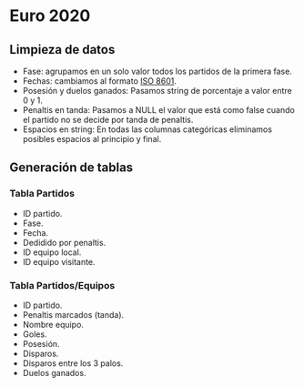 # Euro 2020

## Limpieza de datos
  - Fase: agrupamos en un solo valor todos los partidos de la primera fase.
  - Fechas: cambiamos al formato [ISO 8601](https://es.wikipedia.org/wiki/ISO_8601).
  - Posesión y duelos ganados: Pasamos string de porcentaje a valor entre 0 y 1.
  - Penaltis en tanda: Pasamos a NULL el valor que está como false cuando el partido no se decide por tanda de penaltis.
  - Espacios en string: En todas las columnas categóricas eliminamos posibles espacios al principio y final.
  
## Generación de tablas

### Tabla Partidos
  - ID partido.
  - Fase.
  - Fecha.
  - Dedidido por penaltis.
  - ID equipo local.
  - ID equipo visitante.

### Tabla Partidos/Equipos
  - ID partido.
  - Penaltis marcados (tanda).
  - Nombre equipo.
  - Goles.
  - Posesión.
  - Disparos.
  - Disparos entre los 3 palos.
  - Duelos ganados.